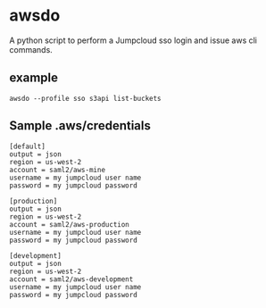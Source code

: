 # awsdo
A python script to perform a Jumpcloud sso login and issue aws cli commands.

## example
```
awsdo --profile sso s3api list-buckets
```

## Sample .aws/credentials
```
[default]
output = json
region = us-west-2
account = saml2/aws-mine
username = my jumpcloud user name
password = my jumpcloud password

[production]
output = json
region = us-west-2
account = saml2/aws-production
username = my jumpcloud user name
password = my jumpcloud password

[development]
output = json
region = us-west-2
account = saml2/aws-development
username = my jumpcloud user name
password = my jumpcloud password
```
